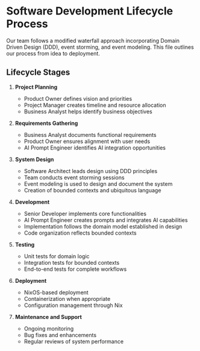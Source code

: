 # Software Development Lifecycle Process

Our team follows a modified waterfall approach incorporating Domain Driven Design (DDD), event storming, and event modeling. This file outlines our process from idea to deployment.

## Lifecycle Stages

1. **Project Planning**
   - Product Owner defines vision and priorities
   - Project Manager creates timeline and resource allocation
   - Business Analyst helps identify business objectives

2. **Requirements Gathering**
   - Business Analyst documents functional requirements
   - Product Owner ensures alignment with user needs
   - AI Prompt Engineer identifies AI integration opportunities

3. **System Design**
   - Software Architect leads design using DDD principles
   - Team conducts event storming sessions
   - Event modeling is used to design and document the system
   - Creation of bounded contexts and ubiquitous language

4. **Development**
   - Senior Developer implements core functionalities
   - AI Prompt Engineer creates prompts and integrates AI capabilities
   - Implementation follows the domain model established in design
   - Code organization reflects bounded contexts

5. **Testing**
   - Unit tests for domain logic
   - Integration tests for bounded contexts
   - End-to-end tests for complete workflows

6. **Deployment**
   - NixOS-based deployment
   - Containerization when appropriate
   - Configuration management through Nix

7. **Maintenance and Support**
   - Ongoing monitoring
   - Bug fixes and enhancements
   - Regular reviews of system performance 